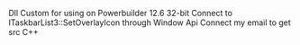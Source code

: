 Dll Custom for using on Powerbuilder 12.6 32-bit
Connect to ITaskbarList3::SetOverlayIcon through Window Api
Connect my email to get src C++
